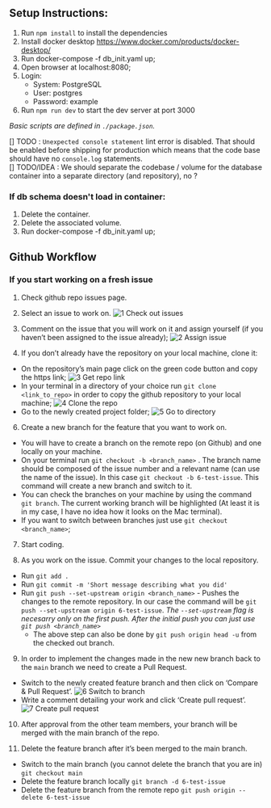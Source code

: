 ## Setup Instructions:

1. Run `npm install` to install the dependencies
2. Install docker desktop https://www.docker.com/products/docker-desktop/
3. Run docker-compose -f db_init.yaml up;
4. Open browser at localhost:8080;
5. Login:
   - System: PostgreSQL
   - User: postgres
   - Password: example
6. Run `npm run dev` to start the dev server at port 3000

_Basic scripts are defined in `./package.json`._

[] TODO : `Unexpected console statement` lint error is disabled. That should be enabled before shipping for production which means that the code base should have no `console.log` statements.  
[] TODO/IDEA : We should separate the codebase / volume for the database container into a separate directory (and repository), no ?

### If db schema doesn't load in container:

1. Delete the container.
2. Delete the associated volume.
3. Run docker-compose -f db_init.yaml up;

## Github Workflow

### If you start working on a fresh issue

1. Check github repo issues page.

2. Select an issue to work on.
   ![1  Check out issues](https://user-images.githubusercontent.com/40914437/224488666-f1be03df-e7b4-4d35-8987-5bdca970fa61.jpg)

3. Comment on the issue that you will work on it and assign yourself (if you haven’t been assigned to the issue already);
   ![2  Assign issue](https://user-images.githubusercontent.com/40914437/224488691-2b47d069-7510-4244-b88e-493b307cd9fa.jpg)

4. If you don’t already have the repository on your local machine, clone it:

- On the repository’s main page click on the green code button and copy the https link;
  ![3  Get repo link](https://user-images.githubusercontent.com/40914437/224488739-c342f293-f382-4ed2-aec7-2838e69ea1df.jpg)
- In your terminal in a directory of your choice run `git clone <link_to_repo>` in order to copy the github repository to your local machine;
  ![4  Clone the repo](https://user-images.githubusercontent.com/40914437/224488745-25ec0c06-f76b-4e7a-bb20-b89dca5ce4f5.jpg)
- Go to the newly created project folder;
  ![5  Go to directory](https://user-images.githubusercontent.com/40914437/224488750-3e270cee-0734-4bc1-90cb-12ae7abce7fd.jpg)

6.  Create a new branch for the feature that you want to work on.

- You will have to create a branch on the remote repo (on Github) and one locally on your machine.
- On your terminal run `git checkout -b <branch_name>` . The branch name should be composed of the issue number and a relevant name (can use the name of the issue). In this case `git checkout -b 6-test-issue`. This command will create a new branch and switch to it.
- You can check the branches on your machine by using the command `git branch`. The current working branch will be highlighted (At least it is in my case, I have no idea how it looks on the Mac terminal).
- If you want to switch between branches just use `git checkout <branch_name>`;

7. Start coding.

8. As you work on the issue. Commit your changes to the local repository.

- Run `git add .`
- Run `git commit -m 'Short message describing what you did'`
- Run `git push --set-upstream origin <branch_name>` - Pushes the changes to the remote repository. In our case the command will be `git push --set-upstream origin 6-test-issue`. _The `--set-upstream` flag is necesarry only on the first push. After the initial push you can just use `git push <branch_name>`_
  - The above step can also be done by `git push origin head -u` from the checked out branch.

9. In order to implement the changes made in the new new branch back to the `main` branch we need to create a Pull Request.

- Switch to the newly created feature branch and then click on ‘Compare & Pull Request’.
  ![6  Switch to branch](https://user-images.githubusercontent.com/40914437/224488810-8d5b029d-f03d-4890-b895-11f3e716603c.jpg)
- Write a comment detailing your work and click ‘Create pull request’.
  ![7  Create pull request](https://user-images.githubusercontent.com/40914437/224488821-04d35fd8-f07f-4cfd-b925-0fcd13448ff6.jpg)

10. After approval from the other team members, your branch will be merged with the main branch of the repo.

11. Delete the feature branch after it’s been merged to the main branch.

- Switch to the main branch (you cannot delete the branch that you are in) `git checkout main`
- Delete the feature branch locally `git branch -d 6-test-issue`
- Delete the feature branch from the remote repo `git push origin --delete 6-test-issue`
